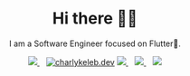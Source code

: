 <h1 align='center'>Hi there 👋🏾</h1>

<p align='center'>I am a Software Engineer focused on Flutter💙. </p>

<p align='center'>
<a href="https://twitter.com/CharlyKeleb">
  <img src="https://img.shields.io/badge/twitter-%231DA1F2.svg?&style=for-the-badge&logo=twitter&logoColor=white" />
</a>&nbsp;&nbsp;
<a href="https://instagram.com/charlykeleb.dev" target="blank">
  <img src="https://img.shields.io/badge/Instagram%20-%23E4405F.svg?&style=for-the-badge&logo=Instagram&logoColor=white" alt="charlykeleb.dev"/></a> 
<a href="mailto:charlyykeleb@gmail.com">
  <img src="https://img.shields.io/badge/email me-%23D14836.svg?&style=for-the-badge&logo=gmail&logoColor=white" />
</a>&nbsp;&nbsp;
<a href="http://wa.me/22964028463?text=Hello Charly Keleb">
  <img src="https://img.shields.io/badge/whatsapp-%34B7F1.svg?&style=for-the-badge&logo=whatsapp&logoColor=white" />
</a>&nbsp;&nbsp;
<!-- <a href="https://stackoverflow.com/users/12473792/chizaram-succes?tab=profile" target="blank"><img align="top" src="https://img.shields.io/badge/StackOverflow%20-%23323330.svg?&style=for-the-badge&logo=StackOverflow&logoColor=orange" alt="chizaram-success"/></a> -->
<img src="https://gpvc.arturio.dev/Charles042" />
</p>





<!-- <img src="https://github-readme-stats.vercel.app/api?username=Charles042&&show_icons=true&title_color=ffffff&icon_color=bb2acf&text_color=daf7dc&bg_color=191919">-->


<!--
<p align='center'>
  <a href="https://stackoverflow.com/users/12473792/chizaram-success">
  <img src="https://img.shields.io/stackexchange/stackoverow/r/12473792?style=for-the-badgefl" />
</a>&nbsp;&nbsp;
</p>
-->




<!--
</p>
<p align='center'>
<a href="https://stackoverflow.com/users/10835183/jideguru"><img src="https://stackoverflow.com/users/flair/10835183.png" width="208" height="58" alt="profile for JideGuru at Stack Overflow, Q&amp;A for professional and enthusiast programmers" title="profile for JideGuru at Stack Overflow, Q&amp;A for professional and enthusiast programmers"></a>&nbsp;&nbsp;
</p>
-->
